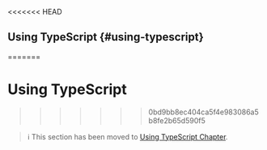 <<<<<<< HEAD
## Using TypeScript {#using-typescript}
=======
# Using TypeScript
>>>>>>> 0bd9bb8ec404ca5f4e983086a5b8fe2b65d590f5

> ℹ️ This section has been moved to
> [Using TypeScript Chapter](../advanced/typescript.md).
